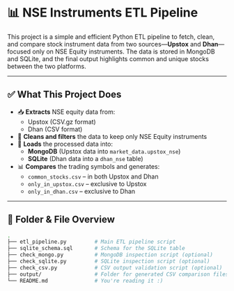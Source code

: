 # 📊 NSE Instruments ETL Pipeline

This project is a simple and efficient Python ETL pipeline to fetch, clean, and compare stock instrument data from two sources—**Upstox** and **Dhan**—focused only on NSE Equity instruments. The data is stored in MongoDB and SQLite, and the final output highlights common and unique stocks between the two platforms.

---

## ✅ What This Project Does

- 📥 **Extracts** NSE equity data from:
  - Upstox (CSV.gz format)
  - Dhan (CSV format)
- 🔄 **Cleans and filters** the data to keep only NSE Equity instruments
- 💾 **Loads** the processed data into:
  - **MongoDB** (Upstox data into `market_data.upstox_nse`)
  - **SQLite** (Dhan data into a `dhan_nse` table)
- 📊 **Compares** the trading symbols and generates:
  - `common_stocks.csv` – in both Upstox and Dhan
  - `only_in_upstox.csv` – exclusive to Upstox
  - `only_in_dhan.csv` – exclusive to Dhan

---

## 📁 Folder & File Overview

```bash
.
├── etl_pipeline.py         # Main ETL pipeline script
├── sqlite_schema.sql       # Schema for the SQLite table
├── check_mongo.py          # MongoDB inspection script (optional)
├── check_sqlite.py         # SQLite inspection script (optional)
├── check_csv.py            # CSV output validation script (optional)
├── output/                 # Folder for generated CSV comparison files
└── README.md               # You're reading it :)
